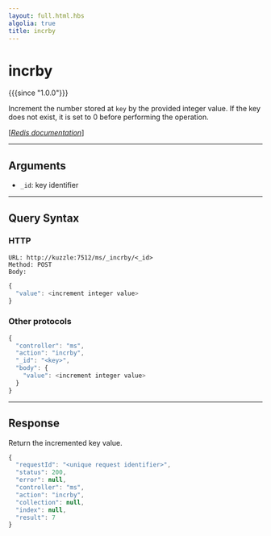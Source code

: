 ```yaml
---
layout: full.html.hbs
algolia: true
title: incrby
---
```


# incrby

{{{since "1.0.0"}}}

Increment the number stored at `key` by the provided integer value. If the key does not exist, it is set to 0 before performing the operation.

[[_Redis documentation_]](https://redis.io/commands/incrby)

---

## Arguments

* `_id`: key identifier

---

## Query Syntax

### HTTP

```http
URL: http://kuzzle:7512/ms/_incrby/<_id>
Method: POST  
Body:
```

```js
{
  "value": <increment integer value>
}
```

### Other protocols

```js
{
  "controller": "ms",
  "action": "incrby",
  "_id": "<key>",
  "body": {
    "value": <increment integer value>
  }
}
```

---

## Response

Return the incremented key value.

```javascript
{
  "requestId": "<unique request identifier>",
  "status": 200,
  "error": null,
  "controller": "ms",
  "action": "incrby",
  "collection": null,
  "index": null,
  "result": 7
}
```
